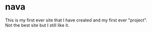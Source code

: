 # nava
This is my first ever site that I have created and my first ever "project".
<br>
Not the best site but I still like it.
